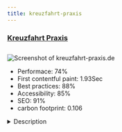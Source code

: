 ```yaml
---
title: kreuzfahrt-praxis
---
```


<div style="height: 3rem">
  <a href="https://www.kreuzfahrt-praxis.de/"><h3>Kreuzfahrt Praxis</h3></a>
</div>
<img loading="lazy" src="/images/thumbs/kreuzfahrt-praxis.de.jpg" alt="Screenshot of kreuzfahrt-praxis.de" />
<ul>
  <li>Performace: 74%</li>
  <li>
    First contentful paint:
    1.93Sec
  </li>
  <li>Best practices: 88%</li>
  <li>Accessibility: 85%</li>
  <li>SEO: 91%</li>
  <li>carbon footprint: 0.106</li>
</ul>
<details>
  <summary>Description</summary>
  <p>Everything about cruises with detailed reports on cruise ships and destinations, cruise diaries, travel recommendations and news on cruises, ships and shipping companies.We launched the website 2012 with joomla 2.5 and YAML. The most complex upgrade so far was to Joomla 3.xx and from YAML to Bootstrap. 
The website consists of more than 2600 pages, therefore every design change is complex and must be well planned.
We use the following Joomla extensions to accomplish this:
- JCE 
- Xmap (still working)
- Smart Slider
- Gallery from Balbooa
- weather_gk4
- Dxfontawesome</p>
</details>

